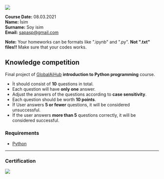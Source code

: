 
![](img/newlogo.png)

**Course Date:** 08.03.2021 <br/>
**Name:** İsim <br/>
**Surname:** Soy isim <br />
**Email:** şapaşp@gmail.com


**Note:** Your homeworks can be formats like ".ipynb" and ".py". **Not ".txt" files!!** Make sure that your codes works.  

## Knowledge competition
Final project of [GlobalAiHub](https://globalaihub.com/) **introduction to Python programming** course.

+ İt should consist of **10** questions in total.
+ Each question will have **only one** answer.
+ Adjust the answers of the questions according to **case sensitivity**.
+ Each question should be worth **10 points**.
+ İf User answers **5 or fewer** questions, it will be considered unsuccessful.
+ İf the user answers **more than 5** questions correctly, it will be considered successful.

### Requirements
+ [Python](https://www.python.org/)
---

### Certification
![](img/GlobalAiHub.png)

